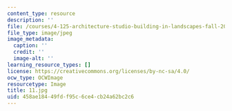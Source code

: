 ```yaml
---
content_type: resource
description: ''
file: /courses/4-125-architecture-studio-building-in-landscapes-fall-2002/458ae18449fdf95c6ce4cb24a62bc2c6_11.jpg
file_type: image/jpeg
image_metadata:
  caption: ''
  credit: ''
  image-alt: ''
learning_resource_types: []
license: https://creativecommons.org/licenses/by-nc-sa/4.0/
ocw_type: OCWImage
resourcetype: Image
title: 11.jpg
uid: 458ae184-49fd-f95c-6ce4-cb24a62bc2c6
---
```

